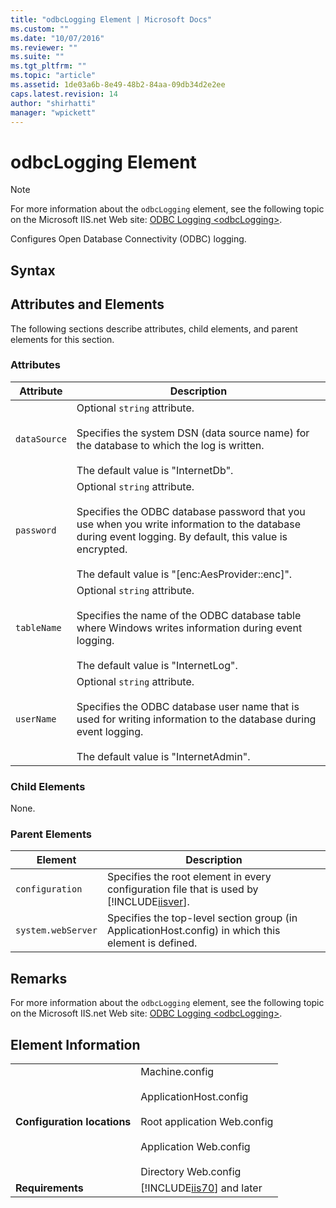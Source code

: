 ```yaml
---
title: "odbcLogging Element | Microsoft Docs"
ms.custom: ""
ms.date: "10/07/2016"
ms.reviewer: ""
ms.suite: ""
ms.tgt_pltfrm: ""
ms.topic: "article"
ms.assetid: 1de03a6b-8e49-48b2-84aa-09db34d2e2ee
caps.latest.revision: 14
author: "shirhatti"
manager: "wpickett"
---
```

# odbcLogging Element
> [!NOTE]
>  For more information about the `odbcLogging` element, see the following topic on the Microsoft IIS.net Web site: [ODBC Logging \<odbcLogging>](http://www.iis.net/ConfigReference/system.webServer/odbcLogging).  
  
 Configures Open Database Connectivity (ODBC) logging.  
  
## Syntax  
  
## Attributes and Elements  
 The following sections describe attributes, child elements, and parent elements for this section.  
  
### Attributes  
  
|Attribute|Description|  
|---------------|-----------------|  
|`dataSource`|Optional `string` attribute.<br /><br /> Specifies the system DSN (data source name) for the database to which the log is written.<br /><br /> The default value is "InternetDb".|  
|`password`|Optional `string` attribute.<br /><br /> Specifies the ODBC database password that you use when you write information to the database during event logging. By default, this value is encrypted.<br /><br /> The default value is "[enc:AesProvider::enc]".|  
|`tableName`|Optional `string` attribute.<br /><br /> Specifies the name of the ODBC database table where Windows writes information during event logging.<br /><br /> The default value is "InternetLog".|  
|`userName`|Optional `string` attribute.<br /><br /> Specifies the ODBC database user name that is used for writing information to the database during event logging.<br /><br /> The default value is "InternetAdmin".|  
  
### Child Elements  
 None.  
  
### Parent Elements  
  
|Element|Description|  
|-------------|-----------------|  
|`configuration`|Specifies the root element in every configuration file that is used by [!INCLUDE[iisver](../../reference/admin/includes/iisver-md.md)].|  
|`system.webServer`|Specifies the top-level section group (in ApplicationHost.config) in which this element is defined.|  
  
## Remarks  
 For more information about the `odbcLogging` element, see the following topic on the Microsoft IIS.net Web site: [ODBC Logging \<odbcLogging>](http://www.iis.net/ConfigReference/system.webServer/odbcLogging).  
  
## Element Information  
  
|||  
|-|-|  
|**Configuration locations**|Machine.config<br /><br /> ApplicationHost.config<br /><br /> Root application Web.config<br /><br /> Application Web.config<br /><br /> Directory Web.config|  
|**Requirements**|[!INCLUDE[iis70](../../reference/admin/includes/iis70-md.md)] and later|